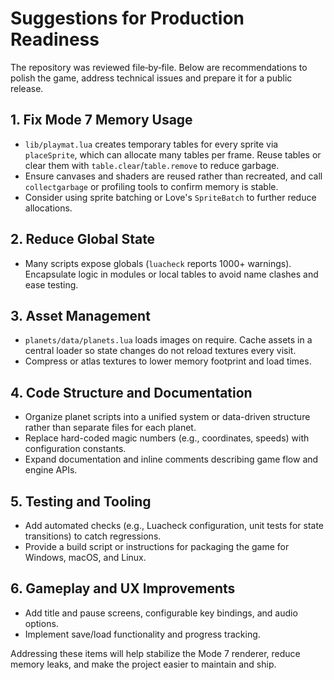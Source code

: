 # Suggestions for Production Readiness

The repository was reviewed file‑by‑file.  Below are recommendations to polish the game, address technical issues and prepare it for a public release.

## 1. Fix Mode 7 Memory Usage
- `lib/playmat.lua` creates temporary tables for every sprite via `placeSprite`, which can allocate many tables per frame.  Reuse tables or clear them with `table.clear`/`table.remove` to reduce garbage.
- Ensure canvases and shaders are reused rather than recreated, and call `collectgarbage` or profiling tools to confirm memory is stable.
- Consider using sprite batching or Love's `SpriteBatch` to further reduce allocations.

## 2. Reduce Global State
- Many scripts expose globals (`luacheck` reports 1000+ warnings).  Encapsulate logic in modules or local tables to avoid name clashes and ease testing.

## 3. Asset Management
- `planets/data/planets.lua` loads images on require.  Cache assets in a central loader so state changes do not reload textures every visit.
- Compress or atlas textures to lower memory footprint and load times.

## 4. Code Structure and Documentation
- Organize planet scripts into a unified system or data-driven structure rather than separate files for each planet.
- Replace hard-coded magic numbers (e.g., coordinates, speeds) with configuration constants.
- Expand documentation and inline comments describing game flow and engine APIs.

## 5. Testing and Tooling
- Add automated checks (e.g., Luacheck configuration, unit tests for state transitions) to catch regressions.
- Provide a build script or instructions for packaging the game for Windows, macOS, and Linux.

## 6. Gameplay and UX Improvements
- Add title and pause screens, configurable key bindings, and audio options.
- Implement save/load functionality and progress tracking.

Addressing these items will help stabilize the Mode 7 renderer, reduce memory leaks, and make the project easier to maintain and ship.

